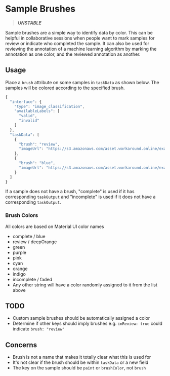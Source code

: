 # Sample Brushes

> **_UNSTABLE_**

Sample brushes are a simple way to identify data by color. This can be helpful in collaborative sessions when people want to mark samples for review or indicate who completed the sample. It can also be used for reviewing the annotation of a machine learning algorithm by marking the annotation as one color, and the reviewed annotation as another.

## Usage

Place a `brush` attribute on some samples in `taskData` as shown below. The samples will be colored according to the specified brush.

```javascript
{
  "interface": {
    "type": "image_classification",
    "availableLabels": [
      "valid",
      "invalid"
    ]
  },
  "taskData": [
    {
      "brush": "review",
      "imageUrl": "https://s3.amazonaws.com/asset.workaround.online/example-jobs/sticky-notes/image1.jpg"
    },
    {
      "brush": "blue",
      "imageUrl": "https://s3.amazonaws.com/asset.workaround.online/example-jobs/sticky-notes/image2.jpg"
    }
  ]
}
```

If a sample does not have a brush, "complete" is used if it has corresponding `taskOutput` and "incomplete" is used if it does not have a corresponding `taskOutput`.

### Brush Colors

All colors are based on Material UI color names

- complete / blue
- review / deepOrange
- green
- purple
- pink
- cyan
- orange
- indigo
- incomplete / faded
- Any other string will have a color randomly assigned to it from the list above

## TODO

- Custom sample brushes should be automatically assigned a color
- Determine if other keys should imply brushes e.g. `inReview: true` could indicate `brush: "review"`

## Concerns

- Brush is not a name that makes it totally clear what this is used for
- It's not clear if the brush should be within `taskData` or a new field
- The key on the sample should be `paint` or `brushColor`, not `brush`
